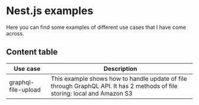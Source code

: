 # Nest.js examples

Here you can find some examples of different use cases that I have come across.

## Content table

|Use case|Description|
|--------|-----------|
| graphql-file-upload | This example shows how to handle update of file through GraphQL API. It has 2 methods of file storing: local and Amazon S3 |
